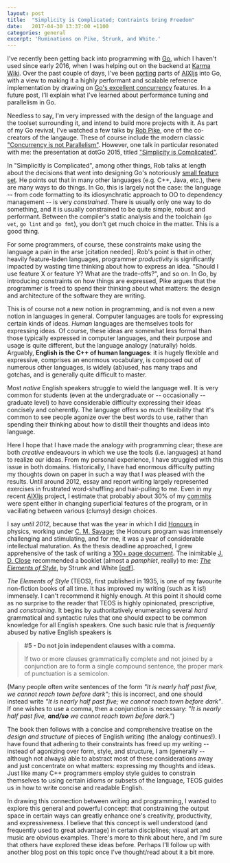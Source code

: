 ```yaml
---
layout: post
title:  "Simplicity is Complicated; Contraints bring Freedom"
date:   2017-04-30 13:37:00 +1100
categories: general
excerpt: 'Ruminations on Pike, Strunk, and White.'
---
```


I've recently been getting back into programming with [Go], which I haven't used since early 2016, when I was helping out on the backend at [Karma Wiki]. Over the past couple of days, I've been [porting](https://github.com/aslanides/aixigo) parts of [AIXIjs] into Go, with a view to making it a highly performant and scalable reference implementation by drawing on [Go's excellent concurrency](http://divan.github.io/posts/go_concurrency_visualize/) features. In a future post, I'll explain what I've learned about performance tuning and parallelism in Go.

Needless to say, I'm very impressed with the design of the language and the toolset surrounding it, and intend to build more projects with it. As part of my Go revival, I've watched a few talks by [Rob Pike], one of the co-creators of the langauge. These of course include the modern classic ["Concurrency is not Parallelism"](https://www.youtube.com/watch?v=cN_DpYBzKso). However, one talk in particular resonated with me: the presentation at dotGo 2015, titled ["Simplicity is Complicated"](https://www.youtube.com/watch?v=rFejpH_tAHM).

In "Simplicitly is Complicated", among other things, Rob talks at length about the decisions that went into designing Go's notoriously [small feature set](https://golang.org/doc/faq). He points out that in many other languages (e.g. C++, Java, etc.), there are many ways to do things. In Go, this is largely not the case: the language -- from code formatting to its idiosynchratic approach to OO to dependency management -- is very _constrained_. There is usually only one way to do something, and it is usually constrained to be quite simple, robust and performant. Between the compiler's static analysis and the toolchain (`go vet`, `go lint` and `go fmt`), you don't get much choice in the matter. This is a good thing.

For some programmers, of course, these constraints make using the language a pain in the arse [citation needed]. Rob's point is that in other, heavily feature-laden languages, programmer _productivity_ is significantly impacted by wasting time thinking about how to express an idea. "Should I use feature X or feature Y? What are the trade-offs?", and so on. In Go, by introducing constraints on how things are expressed, Pike argues that the programmer is freed to spend their thinking about what matters: the design and architecture of the software they are writing.

This is of course not a new notion in programming, and is not even a new notion in languages in general. Computer languages are tools for expressing certain kinds of ideas. _Human_ languages are themselves tools for expressing ideas. Of course, these ideas are somewhat less formal than those typically expressed in computer languages, and their purpose and usage is quite different, but the language analogy (naturally) holds. Arguably,  __English is the C++ of human languages__: it is hugely flexible and expressive, comprises an enormous vocabulary, is composed out of numerous other languages, is widely (ab)used, has many traps and gotchas, and is generally quite difficult to master.

Most _native_ English speakers struggle to wield the language well. It is very common for students (even at the undergraduate or -- occasionally -- graduate level) to have considerable difficulty expressing their ideas concisely and coherently. The language offers so much flexibility that it's common to see people agonize over the best words to use, rather than spending their thinking about how to distill their thoughts and ideas into language.

Here I hope that I have made the analogy with programming clear; these are both _creative_ endeavours in which we use the tools (i.e. languages) at hand to realize our ideas. From my personal experience, I have struggled with this issue in both domains. Historically, I have had enormous difficulty putting my thoughts down on paper in such a way that I was pleased with the results. Until around 2012, essay and report writing largely represented exercises in frustrated word-shuffling and hair-pulling to me. Even in my recent [AIXIjs] project, I estimate that probably about 30% of my [commits] were spent either in changing superficial features of the program, or in vacillating between various (clumsy) design choices.

I say _until 2012_, because that was the year in which I did [Honours] in physics, working under [C. M. Savage]; the Honours program was immensely challenging and stimulating, and for me, it was a year of considerable intellectual maturation. As the thesis deadline approached, I grew apprehensive of the task of writing a [100+ page document](http://aslanides.io/docs/honours_thesis.pdf). The inimitable [J. D. Close] recommended a booklet (almost a _pamphlet_, really) to me: _[The Elements of Style]_, by Strunk and White \[[pdf]\].

_The Elements of Style_ (TEOS), first published in 1935, is one of my favourite non-fiction books of all time. It has improved my writing (such as it is!) immensely. I can't recommend it highly enough. At this point it should come as no surprise to the reader that TEOS is highly opinionated, prescriptive, and _constraining_. It begins by authoritatively enumerating several _hard_ grammatical and syntactic rules that one should expect to be common knowledge for all English speakers. One such basic rule that is _frequently_ abused by native English speakers is

> __#5 - Do not join independent clauses with a comma.__
>
> If two or more clauses grammatically complete and not joined by a conjunction are to form a single compound sentence, the proper mark of punctuation is a semicolon.

(Many people often write sentences of the form _"It is nearly half past five, we cannot reach town before dark"_; this is incorrect, and one should instead write _"It is nearly half past five; we cannot reach town before dark"_. If one wishes to use a comma, then a conjunction is necessary: _"It is nearly half past five, __and/so__ we cannot reach town before dark."_)

The book then follows with a concise and comprehensive treatise on the _design and structure_ of pieces of English writing (the analogy continues!). I have found that adhering to their constraints has freed up my writing -- instead of agonizing over form, style, and structure, I am (generally -- although not always) able to abstract most of these considerations away and just concentrate on what matters: expressing my thoughts and ideas. Just like many C++ programmers employ style guides to constrain themselves to using certain idioms or subsets of the language, TEOS guides us in how to write concise and readable English.

In drawing this connection between writing and programming, I wanted to explore this general and powerful concept: that constraining the output space in certain ways can greatly enhance one's creativity, productivity, and expressiveness. I believe that this concept is well understood (and frequently used to great advantage) in certain disciplines; visual art and music are obvious examples. There's more to think about here, and I'm sure that others have explored these ideas before. Perhaps I'll follow up with another blog post on this topic once I've thought/read about it a bit more.

[Go]: https://golang.org/
[Karma Wiki]: https://karma.wiki
[AIXIjs]: https://github.com/aslanides/aixijs
[Rob Pike]: https://en.wikipedia.org/wiki/Rob_Pike
[commits]: https://github.com/aslanides/aixijs/commits/master
[Honours]: https://physics.anu.edu.au/education/honours/honours_structure.php
[C. M. Savage]: http://people.physics.anu.edu.au/~cms130/
[J. D. Close]: https://researchers.anu.edu.au/researchers/close-jd
[The Elements of Style]: https://en.wikipedia.org/wiki/The_Elements_of_Style
[pdf]: http://www.jlakes.org/ch/web/The-elements-of-style.pdf
